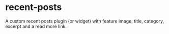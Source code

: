 # recent-posts
A custom recent posts plugin (or widget) with feature image, title, category, excerpt and a read more link.
